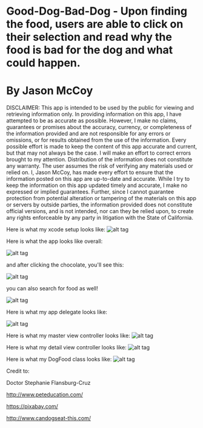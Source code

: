 # Good-Dog-Bad-Dog - Upon finding the food, users are able to click on their selection and read why the food is bad for the dog and what could happen.
# By Jason McCoy


DISCLAIMER:
This app is intended to be used by the public for viewing and retrieving information only. In providing information on this app, I have attempted to be as accurate as possible. However, I make no claims, guarantees or promises about the accuracy, currency, or completeness of the information provided and are not responsible for any errors or omissions, or for results obtained from the use of the information. Every possible effort is made to keep the content of this app accurate and current, but that may not always be the case. I will make an effort to correct errors brought to my attention. Distribution of the information does not constitute any warranty. The user assumes the risk of verifying any materials used or relied on. I, Jason McCoy, has made every effort to ensure that the information posted on this app are up-to-date and accurate. While I try to keep the information on this app updated timely and accurate, I make no expressed or implied guarantees. Further, since I cannot guarantee protection from potential alteration or tampering of the materials on this app or servers by outside parties, the information provided does not constitute official versions, and is not intended, nor can they be relied upon, to create any rights enforceable by any party in litigation with the State of California.



Here is what my  xcode setup looks like:
![alt tag](http://mccoygames.com/wp-content/uploads/2016/08/Screen-Shot-2016-08-28-at-10.08.24-AM.png)

Here is what the app looks like overall:

![alt tag](http://mccoygames.com/wp-content/uploads/2016/08/Screen-Shot-2016-08-28-at-10.13.03-AM.png)

and after clicking the chocolate, you'll see this:

![alt tag](http://mccoygames.com/wp-content/uploads/2016/08/Screen-Shot-2016-08-28-at-10.13.10-AM.png)

you can also search for food as well!

![alt tag](http://mccoygames.com/wp-content/uploads/2016/08/Screen-Shot-2016-08-28-at-10.16.04-AM.png)

Here is what my app delegate looks like:

![alt tag](http://mccoygames.com/wp-content/uploads/2016/08/Screen-Shot-2016-08-28-at-10.08.59-AM.png)


Here is what my master view controller looks like:
![alt tag](http://mccoygames.com/wp-content/uploads/2016/08/Screen-Shot-2016-08-28-at-10.09.08-AM.png)


Here is what my detail view controller looks like:
![alt tag](http://mccoygames.com/wp-content/uploads/2016/08/Screen-Shot-2016-08-28-at-10.09.16-AM.png)


Here is what my DogFood class looks like:
![alt tag](http://mccoygames.com/wp-content/uploads/2016/08/Screen-Shot-2016-08-28-at-10.09.22-AM.png)



Credit to:

Doctor Stephanie Flansburg-Cruz

http://www.peteducation.com/

https://pixabay.com/

http://www.candogseat-this.com/
